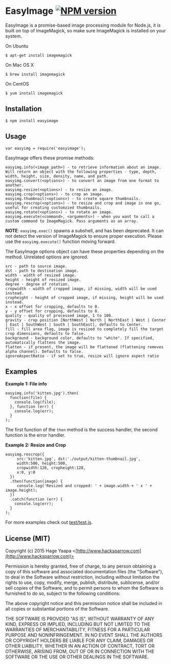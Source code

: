 EasyImage [![NPM version](https://badge.fury.io/js/easyimage.svg)](https://badge.fury.io/js/easyimage)
=========

EasyImage is a promise-based image processing module for Node.js, it is built on top of ImageMagick, so make sure ImageMagick is installed on your system.

On Ubuntu
```
$ apt-get install imagemagick
```
On Mac OS X
```
$ brew install imagemagick
```
On CentOS
```
$ yum install imagemagick
```

## Installation
```
$ npm install easyimage
```

## Usage
```
var easyimg = require('easyimage');
```

EasyImage offers these promise methods:

```
easyimg.info(<image_path>) - to retrieve information about an image. Will return an object with the following properties - type, depth, width, height, size, density, name, and path.
easyimg.convert(<options>) - to convert an image from one format to another.
easyimg.resize(<options>) - to resize an image.
easyimg.crop(<options>) - to crop an image.
easyimg.thumbnail(<options>) - to create square thumbnails.
easyimg.rescrop(<options>) - to resize and crop and image in one go, useful for creating customzied thumbnails.
easyimg.rotate(<options>) - to rotate an image.
easyimg.execute(<command>, <arguments>) - when you want to call a custom command to ImageMagick. Pass arguments as an array.
```
**NOTE**: `easyimg.exec()` spawns a subshell, and has been deprecated. It can not detect the version of ImageMagick to ensure proper execution. Please use the `easyimg.execute()` function moving forward.

The EasyImage options object can have these properties depending on the method. Unrelated options are ignored.

```
src - path to source image.
dst - path to destination image.
width - width of resized image.
height - height of resized image.
degree - degree of rotation.
cropwidth - width of cropped image, if missing, width will be used instead.
cropheight - height of cropped image, if missing, height will be used instead.
x - x offset for cropping, defaults to 0.
y - y offset for cropping, defaults to 0.
quality - quality of processed image, 1 to 100.
gravity - crop position [NorthWest | North | NorthEast | West | Center | East | SouthWest | South | SouthEast], defaults to Center.
fill - fill area flag, image is resized to completely fill the target crop dimensions, defaults to false.
background - background color, defaults to "white". If specified, automatically flattens the image.
flatten - if present, the image will be flattened (flattening removes alpha channel). Defaults to false.
ignoreAspectRatio - if set to true, resize will ignore aspect ratio
```

## Examples

**Example 1: File info**
```
easyimg.info('kitten.jpg').then(
  function(file) {
    console.log(file);
  }, function (err) {
    console.log(err);
  }
);
```

The first function of the `then` method is the success handler, the second function is the error handler.

**Example 2: Resize and Crop**
```
easyimg.rescrop({
     src:'kitten.jpg', dst:'./output/kitten-thumbnail.jpg',
     width:500, height:500,
     cropwidth:128, cropheight:128,
     x:0, y:0
  })
  .then(function(image) {
     console.log('Resized and cropped: ' + image.width + ' x ' + image.height);
  })
  .catch(function (err) {
    console.log(err);
  }
);
```
For more examples check out [test/test.js](https://github.com/hacksparrow/node-easyimage/blob/master/test/test.js).

## License (MIT)

Copyright (c) 2015 Hage Yaapa <[http://www.hacksparrow.com](http://www.hacksparrow.com)>

Permission is hereby granted, free of charge, to any person obtaining a copy
of this software and associated documentation files (the "Software"), to deal
in the Software without restriction, including without limitation the rights
to use, copy, modify, merge, publish, distribute, sublicense, and/or sell
copies of the Software, and to permit persons to whom the Software is
furnished to do so, subject to the following conditions:

The above copyright notice and this permission notice shall be included in
all copies or substantial portions of the Software.

THE SOFTWARE IS PROVIDED "AS IS", WITHOUT WARRANTY OF ANY KIND, EXPRESS OR
IMPLIED, INCLUDING BUT NOT LIMITED TO THE WARRANTIES OF MERCHANTABILITY,
FITNESS FOR A PARTICULAR PURPOSE AND NONINFRINGEMENT. IN NO EVENT SHALL THE
AUTHORS OR COPYRIGHT HOLDERS BE LIABLE FOR ANY CLAIM, DAMAGES OR OTHER
LIABILITY, WHETHER IN AN ACTION OF CONTRACT, TORT OR OTHERWISE, ARISING FROM, 
OUT OF OR IN CONNECTION WITH THE SOFTWARE OR THE USE OR OTHER DEALINGS IN THE
SOFTWARE.
